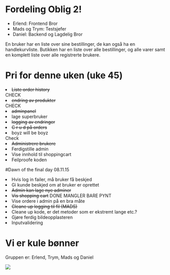 # Fordeling Oblig 2!

<ul>
<li>Erlend: Frontend Bror</li>
<li>Mads og Trym: Testsjefer</li>
<li>Daniel: Backend og Lagdelig Bror</li>
</ul>


En bruker har en liste over sine bestillinger, de kan også ha en handlekurvliste. Butikken har en liste over alle bestillinger, og alle varer samt en komplett liste over alle registrerte brukere.

# Pri for denne uken (uke 45)

<li><del>Liste order history</del></li>CHECK
<li><del>endring av produkter</del></li>CHECK
<li><del>adminpanel</del></li>
<li>lage superbruker</li>
<li><del>logging av endringer</del></li>
<li><del>C r u d på orders</del></li>
<li>boyz will be boyz</li>Check
<li><del>Administrere brukere</del></li>
<li>Ferdigstille admin</li>
<li>Vise innhold til shoppingcart</li>
<li>Feilproofe koden</li>

#Dawn of the final day 08.11.15

<li>Hvis log in failer, må bruker få beskjed</li>
<li>Gi kunde beskjed om at bruker er oprettet</li>
<li><del>Admin kan lage nye adminer</del></li>
<li><del>Vis shopping cart</del> DONE MANGLER BARE PYNT</li>
<li>Vise ordere i admin på en bra måte</li>
<li><del>Cleane up logging til fil (MADS)</del></li>
<li>Cleane up kode, er det metoder som er ekstremt lange etc.?</li>
<li>Gjøre ferdig bildeopplasteren</li>
<li>Inputvalidering</li>



# Vi er kule bønner

Gruppen er: Erlend, Trym, Mads og Daniel

![](http://i.imgur.com/WE9rD1U.png)

